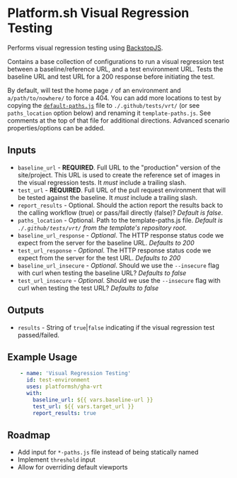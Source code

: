 # Platform.sh Visual Regression Testing

Performs visual regression testing using [BackstopJS](https://github.com/garris/BackstopJS).

Contains a base collection of configurations to run a visual regression test between a baseline/reference URL, and a 
test environment URL. Tests the baseline URL and test URL for a 200 response before initiating the test.

By default, will test the home page `/` of an environment and `a/path/to/nowhere/` to force a 404. 
You can add more locations to test by copying the [`default-paths.js`](./default-paths.js) file to `./.github/tests/vrt/` 
(or see `paths_location` option below) and renaming it `template-paths.js`. See comments at the top of that file for 
additional directions. Advanced scenario properties/options can be added.

## Inputs
* `baseline_url` - **REQUIRED**. Full URL to the "production" version of the site/project. This URL is used to create
  the reference set of images in the visual regression tests. It *must* include a trailing slash.
* `test_url` - **REQUIRED**. Full URL of the pull request environment that will be tested against the baseline. It *must* include a trailing slash.
* `report_results` - Optional. Should the action report the results back to the calling workflow (true) or 
pass/fail directly (false)? _Default is false_.
* `paths_location` - Optional. Path to the template-paths.js file. _Default is `./.github/tests/vrt/` from the template's repository root_.
* `baseline_url_response` - _Optional_. The HTTP response status code we expect from the server for the baseline URL. _Defaults to 200_
* `test_url_response` - _Optional_. The HTTP response status code we expect from the server for the test URL. _Defaults to 200_
* `baseline_url_insecure` - _Optional_. Should we use the `--insecure` flag with curl when testing the baseline URL? _Defaults to false_
* `test_url_insecure` - _Optional_. Should we use the `--insecure` flag with curl when testing the test URL? _Defaults to false_

## Outputs
* `results` - String of `true`|`false` indicating if the visual regression test passed/failed. 
## Example Usage
```yaml
    - name: 'Visual Regression Testing'
      id: test-environment
      uses: platformsh/gha-vrt
      with:
        baseline_url: ${{ vars.baseline-url }}
        test_url: ${{ vars.target_url }}
        report_results: true
```
## Roadmap
* Add input for `*-paths.js` file instead of being statically named
* Implement `threshold` input
* Allow for overriding default viewports

